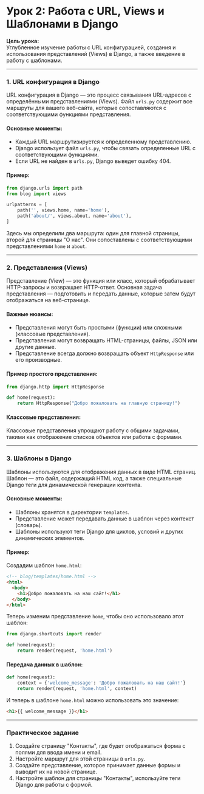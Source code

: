 
# Урок 2: Работа с URL, Views и Шаблонами в Django

**Цель урока:**  
Углубленное изучение работы с URL конфигурацией, создания и использования представлений (Views) в Django, а также введение в работу с шаблонами.

---

### 1. URL конфигурация в Django

URL конфигурация в Django — это процесс связывания URL-адресов с определёнными представлениями (Views). Файл `urls.py` содержит все маршруты для вашего веб-сайта, которые сопоставляются с соответствующими функциями представления.

#### Основные моменты:
- Каждый URL маршрутизируется к определенному представлению.
- Django использует файл `urls.py`, чтобы связать определенные URL с соответствующими функциями.
- Если URL не найден в `urls.py`, Django выведет ошибку 404.

#### Пример:

```python
from django.urls import path
from blog import views

urlpatterns = [
    path('', views.home, name='home'),
    path('about/', views.about, name='about'),
]
```

Здесь мы определили два маршрута: один для главной страницы, второй для страницы "О нас". Они сопоставлены с соответствующими представлениями `home` и `about`.

---

### 2. Представления (Views)

Представление (View) — это функция или класс, который обрабатывает HTTP-запросы и возвращает HTTP-ответ. Основная задача представления — подготовить и передать данные, которые затем будут отображаться на веб-странице.

#### Важные нюансы:
- Представления могут быть простыми (функции) или сложными (классовые представления).
- Представления могут возвращать HTML-страницы, файлы, JSON или другие данные.
- Представление всегда должно возвращать объект `HttpResponse` или его производные.

#### Пример простого представления:

```python
from django.http import HttpResponse

def home(request):
    return HttpResponse("Добро пожаловать на главную страницу!")
```

#### Классовые представления:
Классовые представления упрощают работу с общими задачами, такими как отображение списков объектов или работа с формами.

---

### 3. Шаблоны в Django

Шаблоны используются для отображения данных в виде HTML страниц. Шаблон — это файл, содержащий HTML код, а также специальные Django теги для динамической генерации контента.

#### Основные моменты:
- Шаблоны хранятся в директории `templates`.
- Представление может передавать данные в шаблон через контекст (словарь).
- Шаблоны используют теги Django для циклов, условий и других динамических элементов.

#### Пример:

Создадим шаблон `home.html`:

```html
<!-- blog/templates/home.html -->
<html>
  <body>
    <h1>Добро пожаловать на наш сайт!</h1>
  </body>
</html>
```

Теперь изменим представление `home`, чтобы оно использовало этот шаблон:

```python
from django.shortcuts import render

def home(request):
    return render(request, 'home.html')
```

#### Передача данных в шаблон:

```python
def home(request):
    context = {'welcome_message': 'Добро пожаловать на наш сайт!'}
    return render(request, 'home.html', context)
```

И теперь в шаблоне `home.html` можно использовать это значение:

```html
<h1>{{ welcome_message }}</h1>
```

---

### Практическое задание

1. Создайте страницу "Контакты", где будет отображаться форма с полями для ввода имени и email.
2. Настройте маршрут для этой страницы в `urls.py`.
3. Создайте представление, которое принимает данные формы и выводит их на новой странице.
4. Настройте шаблон для страницы "Контакты", используйте теги Django для работы с формой.
